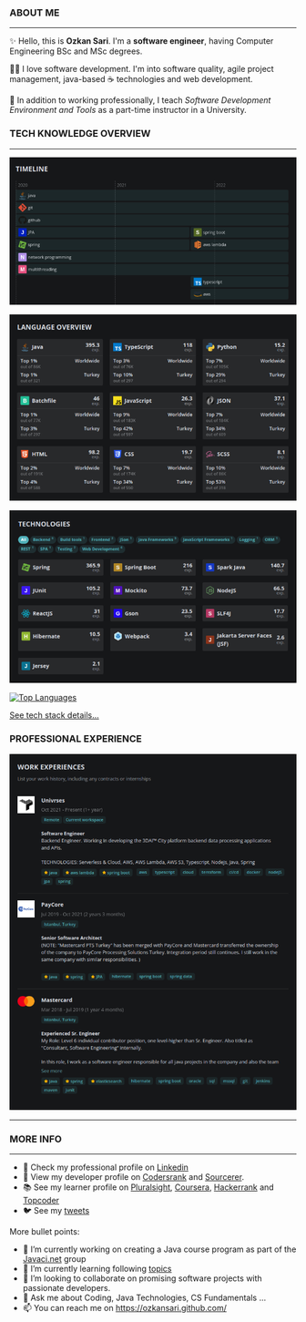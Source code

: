 ### ABOUT ME
---

:sparkles: Hello, this is **Ozkan Sari**. I'm a **software engineer**, having Computer Engineering BSc and MSc degrees. 

:technologist: I love software development. I'm into software quality, agile project management, java-based ☕ technologies and web development. 

:necktie: In addition to working professionally, I teach *Software Development Environment and Tools* as a part-time instructor in a University.

### TECH KNOWLEDGE OVERVIEW
---

[![Timeline](https://github.com/ozkansari/ozkansari/blob/master/timeline.png?raw=true)](https://profile.codersrank.io/user/ozkansari#Timeline)

[![Language Overview](https://github.com/ozkansari/ozkansari/blob/master/lng.png?raw=true)](https://profile.codersrank.io/user/ozkansari#Language%20overview)

[![Technologies](https://github.com/ozkansari/ozkansari/blob/master/tech.png?raw=true)](https://profile.codersrank.io/user/ozkansari#Technologies)

[![Top Languages](https://github-readme-stats.vercel.app/api/top-langs/?username=ozkansari&layout=compact)](https://github.com/anuraghazra/github-readme-stats)

[See tech stack details...](https://profile.codersrank.io/user/ozkansari)

### PROFESSIONAL EXPERIENCE

[![Work](https://github.com/ozkansari/ozkansari/blob/master/work.png?raw=true)](https://profile.codersrank.io/user/ozkansari#Work%20Experiences)

---


### MORE INFO
---

- 💼 Check my professional profile on [Linkedin](https://www.linkedin.com/in/ozkansari/)
- 👷 View my developer profile on [Codersrank](https://profile.codersrank.io/user/ozkansari) and [Sourcerer](https://sourcerer.io/ozkansari).
- 📚 See my learner profile on [Pluralsight](https://app.pluralsight.com/profile/ozkan-sari), [Coursera](https://www.coursera.org/user/2be002b95122d4c62d630e7c19bb8fb2), [Hackerrank](https://www.hackerrank.com/ozkansari/) and [Topcoder](https://www.topcoder.com/members/ozkansari)
- 🐦 See my [tweets](https://twitter.com/ozkan_sari)

More bullet points:

- 🔭 I’m currently working on creating a Java course program as part of the [Javaci.net](https://github.com/javaci-net) group
- 🌱 I’m currently learning following [topics](https://app.pluralsight.com/profile/ozkan-sari)
- 👯 I’m looking to collaborate on promising software projects with passionate developers.
- 💬 Ask me about Coding, Java Technologies, CS Fundamentals ...
- 📫 You can reach me on https://ozkansari.github.com/
